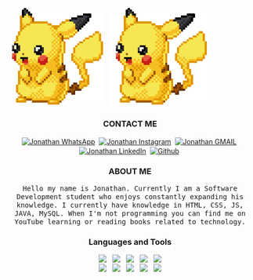 
<img src="https://github.com/Dev-Gix/Dev-Gix/blob/main/Imagenes/a387f701309b32cdcad96a5245335cda.gif" width="200" height="200">
&nbsp;
<img src="https://github.com/Dev-Gix/Dev-Gix/blob/main/Imagenes/a387f701309b32cdcad96a5245335cda.gif" width="200" height="200">


<div align="center">
<h3>CONTACT ME</h3>
</div>

<div align="center">
<a href="#"><img align="center" src="https://img.shields.io/badge/WhatsApp-25D366?style=for-the-badge&logo=whatsapp&logoColor=white" alt="Jonathan WhatsApp"></a>&nbsp;
<a href="#"><img align="center" src="https://img.shields.io/badge/Instagram-E4405F?style=for-the-badge&logo=instagram&logoColor=white" alt="Jonathan Instagram"></a>&nbsp;
<a href="#"><img align="center" src="https://img.shields.io/badge/Gmail-D14836?style=for-the-badge&logo=gmail&logoColor=white" alt="Jonathan GMAIL"></a>&nbsp;
<a href="#"><img align="center" src="https://img.shields.io/badge/linkedin-0077B5.svg?&style=for-the-badge&logo=linkedin&logoColor=white" alt="Jonathan LinkedIn"/></a>&nbsp;
<a href="#"><img align="center" src="https://img.shields.io/badge/github-181717.svg?&style=for-the-badge&logo=github" alt="Github"/></a>&nbsp;
</div>

<div align=center>
     <h3>ABOUT ME</h3>
    <samp>
   Hello my name is Jonathan. Currently I am a Software Development student who enjoys constantly expanding his knowledge.
   I currently have knowledge in
   HTML, CSS, JS, JAVA, MySQL.
   When I'm not programming you can find me on YouTube learning or reading books related to technology.
  </samp>
</div>

<div align="center">
<h3>Languages and Tools</h3>
</div>

<div align="center">
  <img src="https://img.shields.io/badge/html5-e34f26.svg?&style=for-the-badge&logo=html5&logoColor=white" />
    &nbsp;
     <img src="https://img.shields.io/badge/css3-1572B6.svg?&style=for-the-badge&logo=css3&logoColor=white" />
   &nbsp;
   <img src='https://img.shields.io/badge/bootstrap-563D7C?logo=bootstrap&style=for-the-badge' />
   &nbsp;
    <img src="https://img.shields.io/badge/javascript-F7DF1E.svg?&style=for-the-badge&logo=javascript&logoColor=black" />
    &nbsp;
<img src='https://img.shields.io/badge/react-61DAFB?logoWidth=30&labelColor=black&style=for-the-badge&logo=react'/><br>
<img src='https://img.shields.io/badge/git-F05032?logo=git&style=for-the-badge&logoColor=white' />
&nbsp;
  <img src='https://img.shields.io/badge/MySQL-00000F?style=for-the-badge&logo=mysql&logoColor=white'/>
&nbsp;
  <img src='https://img.shields.io/badge/SQLite-07405E?style=for-the-badge&logo=sqlite&logoColor=white'/>
&nbsp;
 <img src='https://img.shields.io/badge/Netlify-00C7B7?style=for-the-badge&logo=netlify&logoColor=white'/>
 &nbsp;
  <img src='https://img.shields.io/badge/JAVA-F05032?logo=JAVA&style=for-the-badge&logoColor=white' />
  </div>
 
